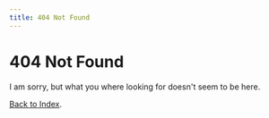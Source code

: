 ```yaml
---
title: 404 Not Found
---
```


# 404 Not Found

I am sorry, but what you where looking for doesn't seem to be here.

[Back to Index](/).
